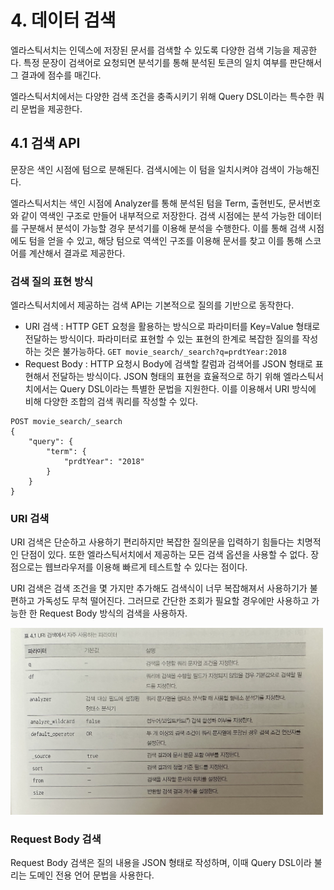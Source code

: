 # 4. 데이터 검색
엘라스틱서치는 인덱스에 저장된 문서를 검색할 수 있도록 다양한 검색 기능을 제공한다. 특정 문장이 검색어로 요청되면 분석기를 통해 분석된 토큰의 일치 여부를 판단해서 그 결과에 점수를 매긴다. 

엘라스틱서치에서는 다양한 검색 조건을 충족시키기 위해 Query DSL이라는 특수한 쿼리 문법을 제공한다.

## 4.1 검색 API
문장은 색인 시점에 텀으로 분해된다. 검색시에는 이 텀을 일치시켜야 검색이 가능해진다.

엘라스틱서치는 색인 시점에 Analyzer를 통해 분석된 텀을 Term, 출현빈도, 문서번호와 같이 역색인 구조로 만들어 내부적으로 저장한다. 검색 시점에는 분석 가능한 데이터를 구분해서 분석이 가능할 경우 분석기를 이용해 분석을 수행한다. 이를 통해 검색 시점에도 텀을 얻을 수 있고, 해당 텀으로 역색인 구조를 이용해 문서를 찾고 이를 통해 스코어를 계산해서 결과로 제공한다.

### 검색 질의 표현 방식
엘라스틱서치에서 제공하는 검색 API는 기본적으로 질의를 기반으로 동작한다. 
* URI 검색 : HTTP GET 요청을 활용하는 방식으로 파라미터를 Key=Value 형태로 전달하는 방식이다. 파라미터로 표현할 수 있는 표현의 한계로 복잡한 질의를 작성하는 것은 불가능하다. `GET movie_search/_search?q=prdtYear:2018`
* Request Body : HTTP 요청시 Body에 검색할 칼럼과 검색어를 JSON 형태로 표현해서 전달하는 방식이다. JSON 형태의 표현을 효율적으로 하기 위해 엘라스틱서치에서는 Query DSL이라는 특별한 문법을 지원한다. 이를 이용해서 URI 방식에 비해 다양한 조합의 검색 쿼리를 작성할 수 있다.

```
POST movie_search/_search
{
    "query": {
        "term": {
            "prdtYear": "2018"
        }
    }
}
```

### URI 검색
URI 검색은 단순하고 사용하기 편리하지만 복잡한 질의문을 입력하기 힘들다는 치명적인 단점이 있다. 또한 엘라스틱서치에서 제공하는 모든 검색 옵션을 사용할 수 없다. 장점으로는 웹브라우저를 이용해 빠르게 테스트할 수 있다는 점이다.

URI 검색은 검색 조건을 몇 가지만 추가해도 검색식이 너무 복잡해져서 사용하기가 불편하고 가독성도 무척 떨어진다. 그러므로 간단한 조회가 필요할 경우에만 사용하고 가능한 한 Request Body 방식의 검색을 사용하자.

<img src="img/URI검색파라미터.jpeg" width="500px">

### Request Body 검색
Request Body 검색은 질의 내용을 JSON 형태로 작성하며, 이때 Query DSL이라 불리는 도메인 전용 언어 문법을 사용한다.